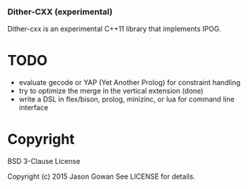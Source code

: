 ### Dither-CXX (experimental)

Dither-cxx is an experimental C++11 library that implements IPOG.

# TODO

* evaluate gecode or YAP (Yet Another Prolog) for constraint handling
* try to optimize the merge in the vertical extension (done)
* write a DSL in flex/bison, prolog, minizinc, or lua for command line interface


# Copyright
BSD 3-Clause License

Copyright (c) 2015 Jason Gowan See LICENSE for details.
